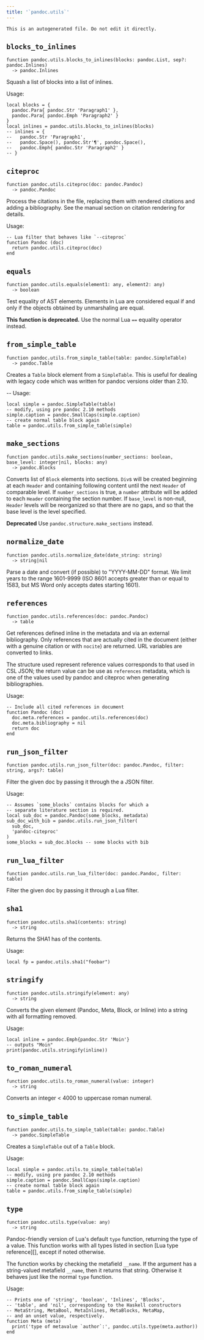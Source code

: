 ```yaml
---
title: '`pandoc.utils`'
---
```


```{=comment}
This is an autogenerated file. Do not edit it directly.
```


## `blocks_to_inlines`

```
function pandoc.utils.blocks_to_inlines(blocks: pandoc.List, sep?: pandoc.Inlines)
  -> pandoc.Inlines
```

Squash a list of blocks into a list of inlines.

Usage:

    local blocks = {
      pandoc.Para{ pandoc.Str 'Paragraph1' },
      pandoc.Para{ pandoc.Emph 'Paragraph2' }
    }
    local inlines = pandoc.utils.blocks_to_inlines(blocks)
    -- inlines = {
    --   pandoc.Str 'Paragraph1',
    --   pandoc.Space(), pandoc.Str'¶', pandoc.Space(),
    --   pandoc.Emph{ pandoc.Str 'Paragraph2' }
    -- }



## `citeproc`

```
function pandoc.utils.citeproc(doc: pandoc.Pandoc)
  -> pandoc.Pandoc
```

Process the citations in the file, replacing them with rendered
citations and adding a bibliography. See the manual section on
citation rendering for details.

Usage:

    -- Lua filter that behaves like `--citeproc`
    function Pandoc (doc)
      return pandoc.utils.citeproc(doc)
    end



## `equals`

```
function pandoc.utils.equals(element1: any, element2: any)
  -> boolean
```

Test equality of AST elements. Elements in Lua are considered
equal if and only if the objects obtained by unmarshaling are
equal.

**This function is deprecated.** Use the normal Lua `==` equality
operator instead.



## `from_simple_table`

```
function pandoc.utils.from_simple_table(table: pandoc.SimpleTable)
  -> pandoc.Table
```

Creates a `Table` block element from a `SimpleTable`. This is
useful for dealing with legacy code which was written for pandoc
versions older than 2.10.

-- Usage:

    local simple = pandoc.SimpleTable(table)
    -- modify, using pre pandoc 2.10 methods
    simple.caption = pandoc.SmallCaps(simple.caption)
    -- create normal table block again
    table = pandoc.utils.from_simple_table(simple)



## `make_sections`

```
function pandoc.utils.make_sections(number_sections: boolean, base_level: integer|nil, blocks: any)
  -> pandoc.Blocks
```

Converts list of `Block` elements into sections.
`Div`s will be created beginning at each `Header`
and containing following content until the next `Header`
of comparable level.  If `number_sections` is true,
a `number` attribute will be added to each `Header`
containing the section number. If `base_level` is
non-null, `Header` levels will be reorganized so
that there are no gaps, and so that the base level
is the level specified.

**Deprecated** Use `pandoc.structure.make_sections` instead.



## `normalize_date`

```
function pandoc.utils.normalize_date(date_string: string)
  -> string|nil
```

Parse a date and convert (if possible) to "YYYY-MM-DD" format.
We limit years to the range 1601-9999 (ISO 8601 accepts greater
than or equal to 1583, but MS Word only accepts dates starting
1601).



## `references`

```
function pandoc.utils.references(doc: pandoc.Pandoc)
  -> table
```

Get references defined inline in the metadata and via an external
bibliography. Only references that are actually cited in the
document (either with a genuine citation or with `nocite`) are
returned. URL variables are converted to links.

The structure used represent reference values corresponds to that
used in CSL JSON; the return value can be use as `references`
metadata, which is one of the values used by pandoc and citeproc
when generating bibliographies.

Usage:

    -- Include all cited references in document
    function Pandoc (doc)
      doc.meta.references = pandoc.utils.references(doc)
      doc.meta.bibliography = nil
      return doc
    end



## `run_json_filter`

```
function pandoc.utils.run_json_filter(doc: pandoc.Pandoc, filter: string, args?: table)
```

Filter the given doc by passing it through the a JSON filter.

Usage:

    -- Assumes `some_blocks` contains blocks for which a
    -- separate literature section is required.
    local sub_doc = pandoc.Pandoc(some_blocks, metadata)
    sub_doc_with_bib = pandoc.utils.run_json_filter(
      sub_doc,
      'pandoc-citeproc'
    )
    some_blocks = sub_doc.blocks -- some blocks with bib



## `run_lua_filter`

```
function pandoc.utils.run_lua_filter(doc: pandoc.Pandoc, filter: table)
```

Filter the given doc by passing it through a Lua filter.



## `sha1`

```
function pandoc.utils.sha1(contents: string)
  -> string
```

Returns the SHA1 has of the contents.

Usage:

    local fp = pandoc.utils.sha1("foobar")



## `stringify`

```
function pandoc.utils.stringify(element: any)
  -> string
```

Converts the given element (Pandoc, Meta, Block, or Inline) into
a string with all formatting removed.

Usage:

    local inline = pandoc.Emph{pandoc.Str 'Moin'}
    -- outputs "Moin"
    print(pandoc.utils.stringify(inline))



## `to_roman_numeral`

```
function pandoc.utils.to_roman_numeral(value: integer)
  -> string
```

Converts an integer < 4000 to uppercase roman numeral.



## `to_simple_table`

```
function pandoc.utils.to_simple_table(table: pandoc.Table)
  -> pandoc.SimpleTable
```

Creates a `SimpleTable` out of a `Table` block.

Usage:

    local simple = pandoc.utils.to_simple_table(table)
    -- modify, using pre pandoc 2.10 methods
    simple.caption = pandoc.SmallCaps(simple.caption)
    -- create normal table block again
    table = pandoc.utils.from_simple_table(simple)



## `type`

```
function pandoc.utils.type(value: any)
  -> string
```

Pandoc-friendly version of Lua's default `type` function,
returning the type of a value. This function works with all types
listed in section [Lua type reference][], except if noted
otherwise.

The function works by checking the metafield `__name`. If the
argument has a string-valued metafield `__name`, then it returns
that string. Otherwise it behaves just like the normal `type`
function.

Usage:

    -- Prints one of 'string', 'boolean', 'Inlines', 'Blocks',
    -- 'table', and 'nil', corresponding to the Haskell constructors
    -- MetaString, MetaBool, MetaInlines, MetaBlocks, MetaMap,
    -- and an unset value, respectively.
    function Meta (meta)
      print('type of metavalue `author`:', pandoc.utils.type(meta.author))
    end

